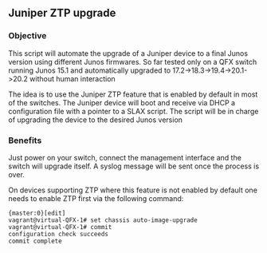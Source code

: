 ## Juniper ZTP upgrade

### Objective
This script will automate the upgrade of a Juniper device to a final Junos version using
different Junos firmwares. So far tested only on a QFX switch running Junos 15.1 and
automatically upgraded to 17.2->18.3->19.4->20.1->20.2 without human interaction

The idea is to use the Juniper ZTP feature that is enabled by default in most of the switches.
The Juniper device will boot and receive via DHCP a configuration file with a pointer to a
SLAX script. The script will be in charge of upgrading the device to the desired Junos version

### Benefits
Just power on your switch, connect the management interface and the switch will upgrade itself.
A syslog message will be sent once the process is over.

On devices supporting ZTP where this feature is not enabled by default one needs to enable ZTP
first via the following command:
```
{master:0}[edit]
vagrant@virtual-QFX-1# set chassis auto-image-upgrade
vagrant@virtual-QFX-1# commit
configuration check succeeds
commit complete
```



